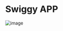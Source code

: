 # Swiggy APP

![image](https://github.com/quintinoddigital/swiggyapp/assets/134311118/1a60540b-7fd5-44cd-9a16-c0b47ce85b0d)
